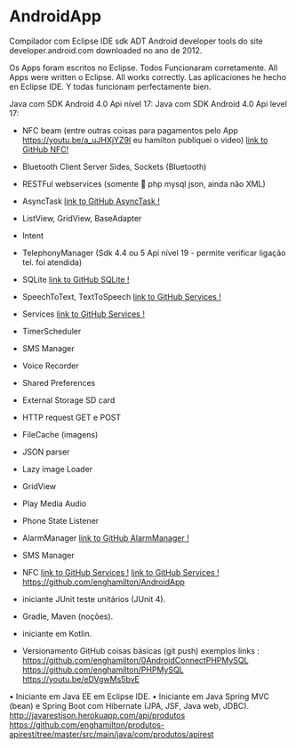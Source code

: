 # AndroidApp

Compilador com Eclipse IDE sdk ADT Android developer tools do site developer.android.com downloaded no ano de 2012.

Os Apps foram escritos no Eclipse. Todos Funcionaram corretamente.
All Apps were written o Eclipse. All works correctly.
Las aplicaciones he hecho en Eclipse IDE. Y todas funcionam perfectamente bien.

Java com SDK Android 4.0 Api nível 17:
Java com SDK Android 4.0 Api level 17:
- NFC beam (entre outras coisas para pagamentos pelo App https://youtu.be/a_uJHXjYZ9I eu hamilton publiquei o video) [link to GitHub NFC!](https://github.com/enghamilton/AndroidApp/tree/master/0NFCdemo)
- Bluetooth Client Server Sides, Sockets (Bluetooth) 
- RESTFul webservices (somente 🐘 php mysql json, ainda não XML)
- AsyncTask [link to GitHub AsyncTask !](https://github.com/enghamilton/AndroidApp/tree/master/AndroidConnectingToPhpMySQL)
- ListView, GridView, BaseAdapter
- Intent
- TelephonyManager (Sdk 4.4 ou 5 Api nível 19 - permite verificar ligação tel. foi atendida)
- SQLite [link to GitHub SQLite !]()
- SpeechToText, TextToSpeech [link to GitHub Services !](https://github.com/enghamilton/AndroidApp/tree/master/0AndroidTextToSpeech)
- Services [link to GitHub Services !](https://github.com/enghamilton/AndroidApp/tree/master/0ServicesDemo) 
- TimerScheduler
- SMS Manager
- Voice Recorder
- Shared Preferences
- External Storage SD card
- HTTP request GET e POST
- FileCache (imagens)
- JSON parser
- Lazy image Loader
- GridView
- Play Media Audio
- Phone State Listener
- AlarmManager [link to GitHub AlarmManager !](https://github.com/enghamilton/AndroidApp/tree/master/0ExemploAlarmManagerBN)
- SMS Manager
- NFC [link to GitHub Services !](https://github.com/enghamilton/AndroidApp/tree/master/0NFCdemo)
[link to GitHub Services !]()
https://github.com/enghamilton/AndroidApp

- iniciante JUnit teste unitários (JUnit 4).
- Gradle, Maven (noções).
- iniciante em Kotlin.
- Versionamento GitHub coisas básicas (git push) exemplos links :
https://github.com/enghamilton/0AndroidConnectPHPMySQL
https://github.com/enghamilton/PHPMySQL
https://youtu.be/eDVgwMs5bvE

• Iniciante em Java EE em Eclipse IDE.
• Iniciante em Java Spring MVC (bean) e Spring Boot com Hibernate (JPA, JSF, Java web, JDBC).
http://javarestjson.herokuapp.com/api/produtos
https://github.com/enghamilton/produtos-apirest/tree/master/src/main/java/com/produtos/apirest
